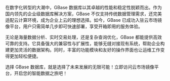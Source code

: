 在数字化转型的大潮中，GBase 数据库以其卓越的性能和稳定性脱颖而出。作为国内领先的企业级数据库解决方案，GBase 不仅支持传统数据管理需求，还完美适配云计算环境，成为企业上云的理想选择。如今，GBase 已成功入驻云市场镜像平台，用户只需简单几步即可快速部署，享受开箱即用的服务体验。

无论是海量数据分析、实时交易处理，还是复杂查询优化，GBase 都能提供高效可靠的支持。它具备强大的兼容性与扩展性，能够无缝对接现有系统，帮助企业构建更加灵活的数据架构。同时，丰富的功能模块和友好的操作界面也让运维工作变得更加轻松便捷。

选择 GBase 数据库，就是选择了未来发展的无限可能！立即访问云市场镜像平台，开启您的智能数据之旅吧！